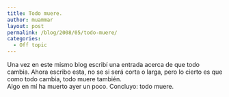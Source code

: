 ```yaml
---
title: Todo muere.
author: muammar
layout: post
permalink: /blog/2008/05/todo-muere/
categories:
  - Off topic
---
```

Una vez en este mismo blog escribí una entrada acerca de que todo cambia. Ahora escribo esta, no se si será corta o larga, pero lo cierto es que como todo cambia, todo muere también.  
Algo en mí ha muerto ayer un poco. Concluyo: todo muere.